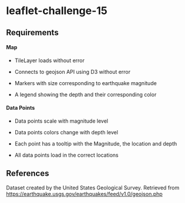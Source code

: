 # leaflet-challenge-15

## Requirements

#### Map

- TileLayer loads without error

- Connects to geojson API using D3 without error

- Markers with size corresponding to earthquake magnitude

- A legend showing the depth and their corresponding color


#### Data Points

- Data points scale with magnitude level

- Data points colors change with depth level

- Each point has a tooltip with the Magnitude, the location and depth

- All data points load in the correct locations


## References

Dataset created by the United States Geological Survey. Retrieved from https://earthquake.usgs.gov/earthquakes/feed/v1.0/geojson.php
